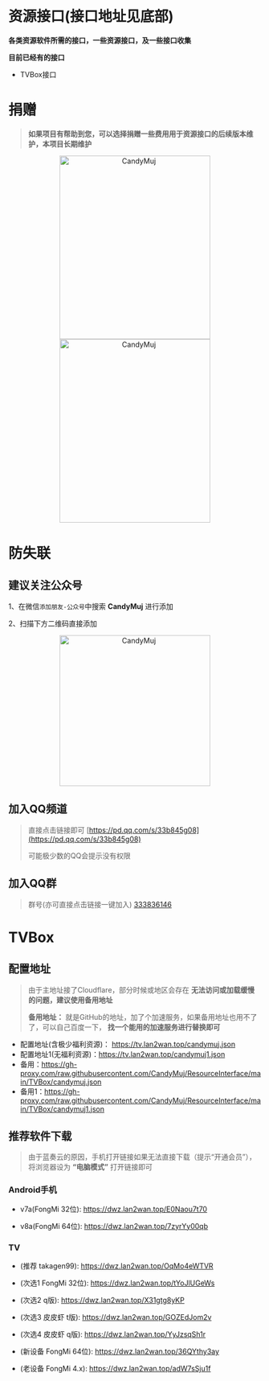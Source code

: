 # 资源接口(接口地址见底部)
**各类资源软件所需的接口，一些资源接口，及一些接口收集** 

**目前已经有的接口**

* TVBox接口



# 捐赠

> **如果项目有帮助到您，可以选择捐赠一些费用用于资源接口的后续版本维护，本项目长期维护**

<div align=center>
<img src="https://p.sda1.dev/13/91c5ba7d12008d1e60e618a5ffe944de/pay_wx.png" alt="CandyMuj" width="300" height="365" />
<img src="https://p.sda1.dev/13/ddc8185e90b24e5785f0d0d0308cacce/pay_ali.jpg" alt="CandyMuj" width="300" height="365" />
</div>


# 防失联

## **建议关注公众号**

1、在微信```添加朋友-公众号```中搜索 **CandyMuj** 进行添加

2、扫描下方二维码直接添加

<div align=center>
<img src="https://p.sda1.dev/13/8ee512e428148ed382f1503d7c0a0a53/wx.png" alt="CandyMuj" width="300" />
</div>


## 加入QQ频道

> 直接点击链接即可 [https://pd.qq.com/s/33b845g08](https://pd.qq.com/s/33b845g08)
>
> 可能极少数的QQ会提示没有权限

## 加入QQ群

> 群号(亦可直接点击链接一键加入) [333836146](https://qm.qq.com/cgi-bin/qm/qr?_wv=1027&k=YHK-CcKZxGXoRAmDzczrEXG_BtaKlJgs&authKey=zwc4tbb4N%2Bjv3P8fS3S%2BEvhRTQ56QPDvbL%2B%2Bm9Ix7XhbyrddW9bCRYw%2BiX1iYdhZ&noverify=0&group_code=333836146)



# TVBox

## 配置地址

> 由于主地址接了Cloudflare，部分时候或地区会存在 **无法访问或加载缓慢的问题，建议使用备用地址**
>
> **备用地址：** 就是GitHub的地址，加了个加速服务，如果备用地址也用不了了，可以自己百度一下， **找一个能用的加速服务进行替换即可**

* 配置地址(含极少福利资源)： https://tv.lan2wan.top/candymuj.json
* 配置地址1(无福利资源)：https://tv.lan2wan.top/candymuj1.json
* 备用：https://gh-proxy.com/raw.githubusercontent.com/CandyMuj/ResourceInterface/main/TVBox/candymuj.json
* 备用1：https://gh-proxy.com/raw.githubusercontent.com/CandyMuj/ResourceInterface/main/TVBox/candymuj1.json

## 推荐软件下载

> 由于蓝奏云的原因，手机打开链接如果无法直接下载（提示“开通会员”），将浏览器设为 **“电脑模式”** 打开链接即可

### Android手机

* v7a(FongMi 32位): https://dwz.lan2wan.top/E0Naou7t70

* v8a(FongMi 64位): https://dwz.lan2wan.top/7zyrYy00qb

### TV

* (推荐 takagen99): https://dwz.lan2wan.top/OqMo4eWTVR

* (次选1 FongMi 32位): https://dwz.lan2wan.top/tYoJlUGeWs

* (次选2 q版): https://dwz.lan2wan.top/X31gtg8yKP

* (次选3 皮皮虾 t版): https://dwz.lan2wan.top/GOZEdJom2v

* (次选4 皮皮虾 q版): https://dwz.lan2wan.top/YyJzsqSh1r

* (新设备 FongMi 64位): https://dwz.lan2wan.top/36QYthy3ay

* (老设备 FongMi 4.x): https://dwz.lan2wan.top/adW7sSju1f

